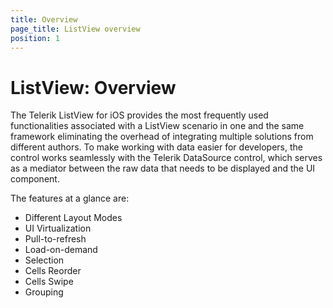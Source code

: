 ```yaml
---
title: Overview
page_title: ListView overview
position: 1
---
```


# ListView: Overview



The Telerik ListView for iOS provides the most frequently used functionalities associated with a ListView scenario in one and the same framework eliminating the overhead of integrating multiple solutions from different authors. To make working with data easier for developers, the control works seamlessly with the Telerik DataSource control, which serves as a mediator between the raw data that needs to be displayed and the UI component.The features at a glance are: - Different Layout Modes
- UI Virtualization
- Pull-to-refresh
- Load-on-demand
- Selection
- Cells Reorder
- Cells Swipe
- Grouping